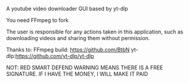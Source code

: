 A youtube video downloader GUI based by yt-dlp

You need FFmpeg to fork


The user is responsible for any actions taken in this application, such as downloading videos and sharing them without permission.

Thanks to:
FFmpeg build: https://github.com/BtbN
yt-dlp:https://github.com/yt-dlp/yt-dlp

NOT:
RED SMART DEFEND WARNING MEANS THERE IS A FREE SIGNATURE. IF I HAVE THE MONEY, I WILL MAKE IT PAID
